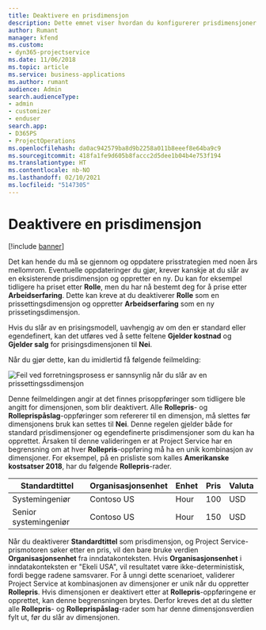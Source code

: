 ```yaml
---
title: Deaktivere en prisdimensjon
description: Dette emnet viser hvordan du konfigurerer prisdimensjoner i Project Service- løsningen.
author: Rumant
manager: kfend
ms.custom:
- dyn365-projectservice
ms.date: 11/06/2018
ms.topic: article
ms.service: business-applications
ms.author: rumant
audience: Admin
search.audienceType:
- admin
- customizer
- enduser
search.app:
- D365PS
- ProjectOperations
ms.openlocfilehash: da0ac942579ba8d9b2258a011b8eeef8e64ba9c9
ms.sourcegitcommit: 418fa1fe9d605b8faccc2d5dee1b04b4e753f194
ms.translationtype: HT
ms.contentlocale: nb-NO
ms.lasthandoff: 02/10/2021
ms.locfileid: "5147305"
---
```

# <a name="turn-off-a-pricing-dimension"></a>Deaktivere en prisdimensjon

[!include [banner](../includes/psa-now-project-operations.md)]

Det kan hende du må se gjennom og oppdatere prisstrategien med noen års mellomrom. Eventuelle oppdateringer du gjør, krever kanskje at du slår av en eksisterende prisdimensjon og oppretter en ny. Du kan for eksempel tidligere ha priset etter **Rolle**, men du har nå bestemt deg for å prise etter **Arbeidserfaring**. Dette kan kreve at du deaktiverer **Rolle** som en prissettingsdimensjon og oppretter **Arbeidserfaring** som en ny prissetingsdimensjon. 

Hvis du slår av en prisingsmodell, uavhengig av om den er standard eller egendefinert, kan det utføres ved å sette feltene **Gjelder kostnad** og **Gjelder salg** for prisingsdimensjonen til **Nei**.

Når du gjør dette, kan du imidlertid få følgende feilmelding:

![Feil ved forretningsprosess er sannsynlig når du slår av en prissettingssdimensjon](media/Business-Process-Error.png)


Denne feilmeldingen angir at det finnes prisoppføringer som tidligere ble angitt for dimensjonen, som blir deaktivert. Alle **Rollepris**- og **Rolleprispåslag**-oppføringer som refererer til en dimensjon, må slettes før dimensjonens bruk kan settes til **Nei**. Denne regelen gjelder både for standard prisdimensjoner og egendefinerte prisdimensjoner som du kan ha opprettet. Årsaken til denne valideringen er at Project Service har en begrensning om at hver **Rollepris**-oppføring må ha en unik kombinasjon av dimensjoner. For eksempel, på en prisliste som kalles **Amerikanske kostsatser 2018**, har du følgende **Rollepris**-rader. 

| Standardtittel         | Organisasjonsenhet    |Enhet   |Pris  |Valuta  |
| -----------------------|-------------|-------|-------|----------|
| Systemingeniør|Contoso US|Hour| 100|USD|
| Senior systemingeniør|Contoso US|Hour| 150| USD|


Når du deaktiverer **Standardtittel** som prisdimensjon, og Project Service-prismotoren søker etter en pris, vil den bare bruke verdien **Organisasjonsenhet** fra inndatakonteksten. Hvis **Organisasjonsenhet** i inndatakonteksten er "Ekeli USA", vil resultatet være ikke-deterministisk, fordi begge radene samsvarer. For å unngi dette scenarioet, validerer Project Service at kombinasjonen av dimensjoner er unik når du oppretter **Rollepris**. Hvis dimensjonen er deaktivert etter at **Rollepris**-oppføringene er opprettet, kan denne begrensningen brytes. Derfor kreves det at du sletter alle **Rollepris**- og **Rolleprispåslag**-rader som har denne dimensjonsverdien fylt ut, før du slår av dimensjonen.

